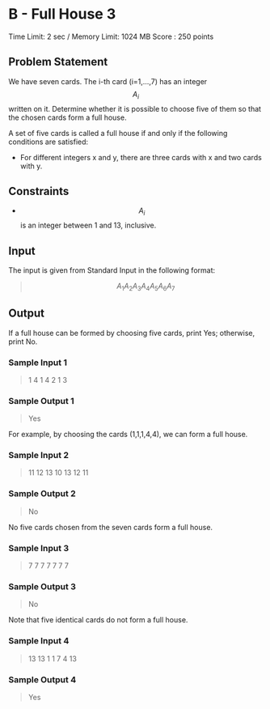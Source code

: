 # B - Full House 3

Time Limit: 2 sec / Memory Limit: 1024 MB
Score : 250 points

## Problem Statement
We have seven cards. The i-th card (i=1,…,7) has an integer $$A_i$$ written on it.
Determine whether it is possible to choose five of them so that the chosen cards form a full house.

A set of five cards is called a full house if and only if the following conditions are satisfied:
* For different integers x and y, there are three cards with x and two cards with y.


## Constraints
* $$A_i$$
is an integer between 1 and 13, inclusive.


## Input
The input is given from Standard Input in the following format:
> $$A_1 A_2 A_3 A_4 A_5 A_6 A_7$$

## Output
If a full house can be formed by choosing five cards, print Yes; otherwise, print No.


### Sample Input 1
> 1 4 1 4 2 1 3
### Sample Output 1
> Yes

For example, by choosing the cards (1,1,1,4,4), we can form a full house.

### Sample Input 2
> 11 12 13 10 13 12 11
### Sample Output 2
> No

No five cards chosen from the seven cards form a full house.

### Sample Input 3
> 7 7 7 7 7 7 7
### Sample Output 3
> No

Note that five identical cards do not form a full house.

### Sample Input 4
> 13 13 1 1 7 4 13
### Sample Output 4
> Yes